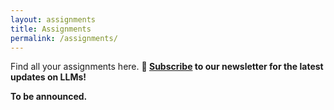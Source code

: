 ```yaml
---
layout: assignments
title: Assignments
permalink: /assignments/
---
```

Find all your assignments here. <b>🔔 [Subscribe](https://forms.gle/A3ZpHd3sB4ErSMA79) to our newsletter for the latest updates on LLMs!</b>


**To be announced.**
